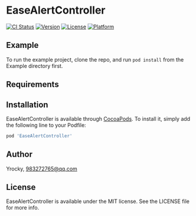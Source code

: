 # EaseAlertController

[![CI Status](https://img.shields.io/travis/Yrocky/EaseAlertController.svg?style=flat)](https://travis-ci.org/Yrocky/EaseAlertController)
[![Version](https://img.shields.io/cocoapods/v/EaseAlertController.svg?style=flat)](https://cocoapods.org/pods/EaseAlertController)
[![License](https://img.shields.io/cocoapods/l/EaseAlertController.svg?style=flat)](https://cocoapods.org/pods/EaseAlertController)
[![Platform](https://img.shields.io/cocoapods/p/EaseAlertController.svg?style=flat)](https://cocoapods.org/pods/EaseAlertController)

## Example

To run the example project, clone the repo, and run `pod install` from the Example directory first.

## Requirements

## Installation

EaseAlertController is available through [CocoaPods](https://cocoapods.org). To install
it, simply add the following line to your Podfile:

```ruby
pod 'EaseAlertController'
```

## Author

Yrocky, 983272765@qq.com

## License

EaseAlertController is available under the MIT license. See the LICENSE file for more info.
